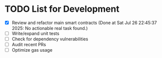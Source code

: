 # TODO List for Development

- [x] Review and refactor main smart contracts  (Done at Sat Jul 26 22:45:37 2025: No actionable real task found.)
- [ ] Write/expand unit tests
- [ ] Check for dependency vulnerabilities
- [ ] Audit recent PRs
- [ ] Optimize gas usage